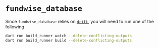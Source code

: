 # `fundwise_database`

Since `fundwise_database` relies on [`drift`][pub_dev_drift], you will need to run one of the following

```sh
dart run build_runner watch --delete-conflicting-outputs
dart run build_runner build --delete-conflicting-outputs
```

[pub_dev_drift]: https://pub.dev/packages/drift
